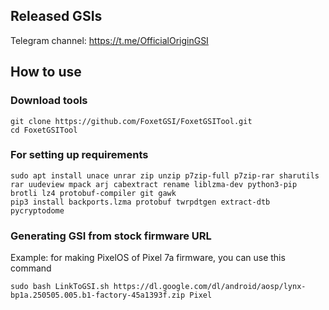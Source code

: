 ## Released GSIs
Telegram channel: https://t.me/OfficialOriginGSI

## How to use

### Download tools
```
git clone https://github.com/FoxetGSI/FoxetGSITool.git
cd FoxetGSITool
```

### For setting up requirements
```
sudo apt install unace unrar zip unzip p7zip-full p7zip-rar sharutils rar uudeview mpack arj cabextract rename liblzma-dev python3-pip brotli lz4 protobuf-compiler git gawk
pip3 install backports.lzma protobuf twrpdtgen extract-dtb pycryptodome
```

### Generating GSI from stock firmware URL
Example: for making PixelOS of Pixel 7a firmware, you can use this command
```
sudo bash LinkToGSI.sh https://dl.google.com/dl/android/aosp/lynx-bp1a.250505.005.b1-factory-45a1393f.zip Pixel
```
